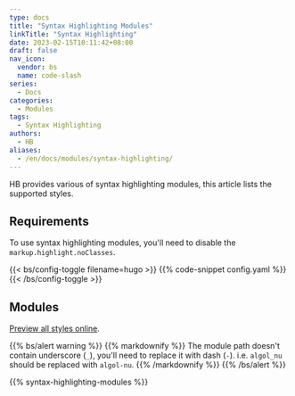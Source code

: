 ```yaml
---
type: docs
title: "Syntax Highlighting Modules"
linkTitle: "Syntax Highlighting"
date: 2023-02-15T10:11:42+08:00
draft: false
nav_icon:
  vendor: bs
  name: code-slash
series:
  - Docs
categories:
  - Modules
tags:
  - Syntax Highlighting
authors:
  - HB
aliases:
  - /en/docs/modules/syntax-highlighting/
---
```


HB provides various of syntax highlighting modules, this article lists the supported styles.

<!--more-->

## Requirements

To use syntax highlighting modules, you'll need to disable the `markup.highlight.noClasses`.

{{< bs/config-toggle filename=hugo >}}
{{% code-snippet config.yaml %}}
{{< /bs/config-toggle >}}

## Modules

[Preview all styles online](https://xyproto.github.io/splash/docs/all.html).

{{% bs/alert warning %}}
{{% markdownify %}}
The module path doesn't contain underscore (`_`), you'll need to replace it with dash (`-`). i.e. `algol_nu` should be replaced with `algol-nu`.
{{% /markdownify %}}
{{% /bs/alert %}}

{{% syntax-highlighting-modules %}}
